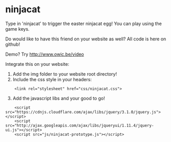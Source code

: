 # ninjacat

Type in 'ninjacat' to trigger the easter ninjacat egg! You can play using the game keys.

Do would like to have this friend on your website as well? All code is here on github!

Demo? Try http://www.owic.be/video

Integrate this on your website:

1. Add the img folder to your website root directory!
2. Include the css style in your headers:
```
    <link rel="stylesheet" href="css/ninjacat.css">
```
3. Add the javascript libs and your good to go!
```
    <script src="https://cdnjs.cloudflare.com/ajax/libs/jquery/3.1.0/jquery.js"></script>
    <script src="http://ajax.googleapis.com/ajax/libs/jqueryui/1.11.4/jquery-ui.js"></script>
    <script src="js/ninjacat-prototype.js"></script>
```
